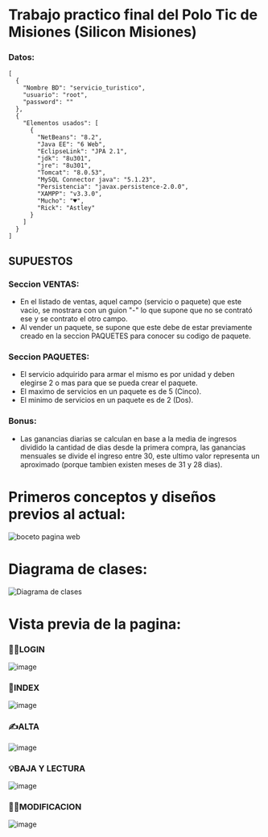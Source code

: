 # Trabajo practico final del Polo Tic de Misiones (Silicon Misiones)
### Datos:
```
[
  {
    "Nombre BD": "servicio_turistico",
    "usuario": "root",
    "password": ""
  },
  {
    "Elementos usados": [
      {
        "NetBeans": "8.2",
        "Java EE": "6 Web",
        "EclipseLink": "JPA 2.1",
        "jdk": "8u301",
        "jre": "8u301",
        "Tomcat": "8.0.53",
        "MySQL Connector java": "5.1.23",
        "Persistencia": "javax.persistence-2.0.0",
        "XAMPP": "v3.3.0",
        "Mucho": "♥",
        "Rick": "Astley"
      }
    ]
  }
]

```
## SUPUESTOS

### Seccion VENTAS:
- En el listado de ventas, aquel campo (servicio o paquete) que este vacio, se mostrara con un guion "-" lo que supone que no se contrató ese y se contrato el otro campo.
- Al vender un paquete, se supone que este debe de estar previamente creado en la seccion PAQUETES para conocer su codigo de paquete.

### Seccion PAQUETES:
- El servicio adquirido para armar el mismo es por unidad y deben elegirse 2 o mas para que se pueda crear el paquete.
- El maximo de servicios en un paquete es de 5 (Cinco).
- El minimo de servicios en un paquete es de 2 (Dos).

### Bonus:
- Las ganancias diarias se calculan en base a la media de ingresos dividido la cantidad de dias desde la primera compra, las ganancias mensuales se divide el ingreso entre 30, este ultimo valor representa un aproximado (porque tambien existen meses de 31 y 28 dias).

# Primeros conceptos y diseños previos al actual:

![boceto pagina web](https://user-images.githubusercontent.com/77559010/146664366-a1a91366-4844-454e-b6bd-8147104ea437.jpg)

# Diagrama de clases:

![Diagrama de clases](https://user-images.githubusercontent.com/77559010/146626343-eb985661-1c33-47ce-9b0e-5eb7ee743500.png)

# Vista previa de la pagina:

### 🐱‍💻LOGIN
![image](https://user-images.githubusercontent.com/77559010/146624051-2f1032cf-15c6-4111-9053-4f5fe2a6fbdd.png)
### 🏡INDEX
![image](https://user-images.githubusercontent.com/77559010/146624056-a4c7f81e-febf-4e78-bf80-b476fbdfaeba.png)
### ✍ALTA
![image](https://user-images.githubusercontent.com/77559010/146624060-f7c58712-2922-4a59-80e8-12086faec061.png)
### 💡BAJA Y LECTURA
![image](https://user-images.githubusercontent.com/77559010/146624093-d673252f-ea6b-4968-9c64-6ba325cf7232.png)
### 🤹‍♀️MODIFICACION
![image](https://user-images.githubusercontent.com/77559010/146624101-634a980c-2e5e-481c-ae33-eb2374ed823b.png)
